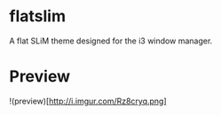 # flatslim
A flat SLiM theme designed for the i3 window manager.

# Preview
!(preview)[http://i.imgur.com/Rz8cryq.png]

